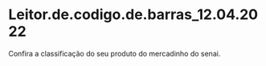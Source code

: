 # Leitor.de.codigo.de.barras_12.04.2022
Confira a classificação do seu produto do mercadinho do senai.
